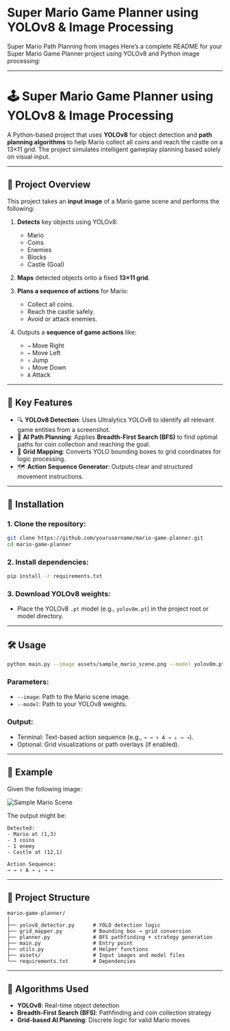 # Super Mario Game Planner using YOLOv8 & Image Processing
Super Mario Path Planning from images
Here’s a complete README for your Super Mario Game Planner project using YOLOv8 and Python image processing:

---

# 🕹️ Super Mario Game Planner using YOLOv8 & Image Processing

A Python-based project that uses **YOLOv8** for object detection and **path planning algorithms** to help Mario collect all coins and reach the castle on a 13×11 grid. The project simulates intelligent gameplay planning based solely on visual input.

---

## 📸 Project Overview

This project takes an **input image** of a Mario game scene and performs the following:

1. **Detects** key objects using YOLOv8:

   * Mario
   * Coins
   * Enemies
   * Blocks
   * Castle (Goal)
2. **Maps** detected objects onto a fixed **13×11 grid**.
3. **Plans a sequence of actions** for Mario:

   * Collect all coins.
   * Reach the castle safely.
   * Avoid or attack enemies.
4. Outputs a **sequence of game actions** like:

   * `→` Move Right
   * `←` Move Left
   * `↑` Jump
   * `↓` Move Down
   * `A` Attack

---

## 🧠 Key Features

* 🔍 **YOLOv8 Detection**: Uses Ultralytics YOLOv8 to identify all relevant game entities from a screenshot.
* 🧭 **AI Path Planning**: Applies **Breadth-First Search (BFS)** to find optimal paths for coin collection and reaching the goal.
* 🧩 **Grid Mapping**: Converts YOLO bounding boxes to grid coordinates for logic processing.
* 🗺️ **Action Sequence Generator**: Outputs clear and structured movement instructions.

---

## 🚀 Installation

### 1. Clone the repository:

```bash
git clone https://github.com/yourusername/mario-game-planner.git
cd mario-game-planner
```

### 2. Install dependencies:

```bash
pip install -r requirements.txt
```

### 3. Download YOLOv8 weights:

* Place the YOLOv8 `.pt` model (e.g., `yolov8m.pt`) in the project root or model directory.

---

## 🛠️ Usage

```bash
python main.py --image assets/sample_mario_scene.png --model yolov8m.pt
```

### Parameters:

* `--image`: Path to the Mario scene image.
* `--model`: Path to your YOLOv8 weights.

### Output:

* Terminal: Text-based action sequence (e.g., `→ → ↑ A → ↓ → →`).
* Optional: Grid visualizations or path overlays (if enabled).

---

## 🧪 Example

Given the following image:

![Sample Mario Scene]((https://github.com/user-attachments/assets/ae67375d-8242-4bcf-8c04-1afbd85fd24e)
)

The output might be:

```
Detected:
- Mario at (1,3)
- 3 coins
- 1 enemy
- Castle at (12,1)

Action Sequence:
→ → ↑ A → ↓ → →
```

---

## 📁 Project Structure

```
mario-game-planner/
│
├── yolov8_detector.py      # YOLO detection logic
├── grid_mapper.py          # Bounding box → grid conversion
├── planner.py              # BFS pathfinding + strategy generation
├── main.py                 # Entry point
├── utils.py                # Helper functions
├── assets/                 # Input images and model files
└── requirements.txt        # Dependencies
```

---

## 🧠 Algorithms Used

* **YOLOv8**: Real-time object detection
* **Breadth-First Search (BFS)**: Pathfinding and coin collection strategy
* **Grid-based AI Planning**: Discrete logic for valid Mario moves
